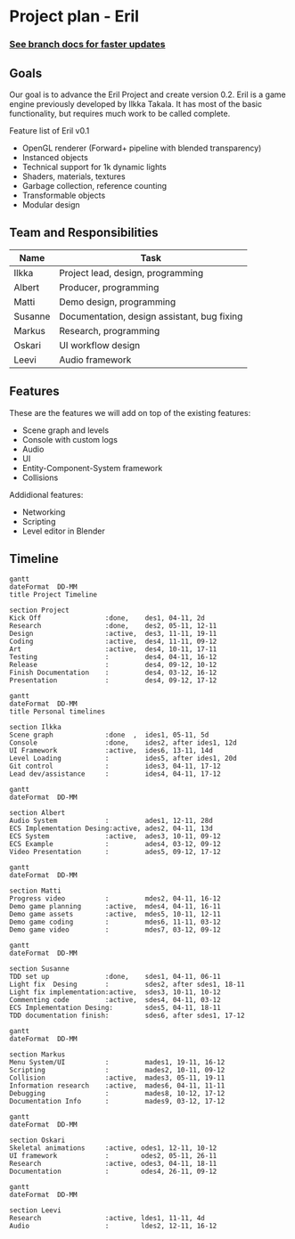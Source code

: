 # Project plan - Eril

### __[See branch docs for faster updates](../../tree/docs/docs/ProjectPlan.md)__

## Goals
Our goal is to advance the Eril Project and create version 0.2.
Eril is a game engine previously developed by Ilkka Takala. It has most of the basic functionality, but requires much work to be called complete. 

Feature list of Eril v0.1
* OpenGL renderer (Forward+ pipeline with blended transparency)
* Instanced objects
* Technical support for 1k dynamic lights
* Shaders, materials, textures
* Garbage collection, reference counting
* Transformable objects
* Modular design

## Team and Responsibilities

| Name   | Task |
| ---    | ---  |
| Ilkka  | Project lead, design, programming |
| Albert | Producer, programming |
| Matti  | Demo design, programming |
| Susanne| Documentation, design assistant, bug fixing |
| Markus | Research, programming |
| Oskari | UI workflow design |
| Leevi | Audio framework |

## Features

These are the features we will add on top of the existing features:
* Scene graph and levels
* Console with custom logs
* Audio
* UI 
* Entity-Component-System framework
* Collisions

Addidional features:
* Networking
* Scripting
* Level editor in Blender

## Timeline

```mermaid
gantt
dateFormat  DD-MM
title Project Timeline

section Project
Kick Off                :done,    des1, 04-11, 2d
Research                :done,    des2, 05-11, 12-11
Design                  :active,  des3, 11-11, 19-11
Coding                  :active,  des4, 11-11, 09-12
Art                     :active,  des4, 10-11, 17-11
Testing                 :         des4, 04-11, 16-12
Release                 :         des4, 09-12, 10-12
Finish Documentation    :         des4, 03-12, 16-12
Presentation            :         des4, 09-12, 17-12
```

```mermaid
gantt
dateFormat  DD-MM
title Personal timelines

section Ilkka
Scene graph             :done  ,  ides1, 05-11, 5d
Console                 :done,    ides2, after ides1, 12d
UI Framework            :active,  ides6, 13-11, 14d 
Level Loading           :         ides5, after ides1, 20d
Git control             :         ides3, 04-11, 17-12
Lead dev/assistance     :         ides4, 04-11, 17-12
```
```mermaid
gantt
dateFormat  DD-MM

section Albert
Audio System            :         ades1, 12-11, 28d
ECS Implementation Desing:active, ades2, 04-11, 13d
ECS System              :active,  ades3, 10-11, 09-12
ECS Example             :         ades4, 03-12, 09-12
Video Presentation      :         ades5, 09-12, 17-12
```
```mermaid
gantt
dateFormat  DD-MM

section Matti
Progress video          :         mdes2, 04-11, 16-12
Demo game planning      :active,  mdes4, 04-11, 16-11
Demo game assets        :active,  mdes5, 10-11, 12-11
Demo game coding        :         mdes6, 11-11, 03-12
Demo game video         :         mdes7, 03-12, 09-12
```
```mermaid
gantt
dateFormat  DD-MM

section Susanne
TDD set up              :done,    sdes1, 04-11, 06-11
Light fix  Desing       :         sdes2, after sdes1, 18-11
Light fix implementation:active,  sdes3, 10-11, 10-12
Commenting code         :active,  sdes4, 04-11, 03-12
ECS Implementation Desing:        sdes5, 04-11, 18-11
TDD documentation finish:         sdes6, after sdes1, 17-12
```
```mermaid
gantt
dateFormat  DD-MM

section Markus
Menu System/UI          :         mades1, 19-11, 16-12
Scripting               :         mades2, 10-11, 09-12
Collision               :active,  mades3, 05-11, 19-11
Information research    :active,  mades6, 04-11, 11-11
Debugging               :         mades8, 10-12, 17-12
Documentation Info      :         mades9, 03-12, 17-12
```
```mermaid
gantt
dateFormat  DD-MM

section Oskari
Skeletal animations     :active, odes1, 12-11, 10-12
UI framework            :        odes2, 05-11, 26-11
Research                :active, odes3, 04-11, 18-11
Documentation           :        odes4, 26-11, 09-12

```
```mermaid
gantt
dateFormat  DD-MM

section Leevi
Research                :active, ldes1, 11-11, 4d
Audio                   :        ldes2, 12-11, 16-12

```













